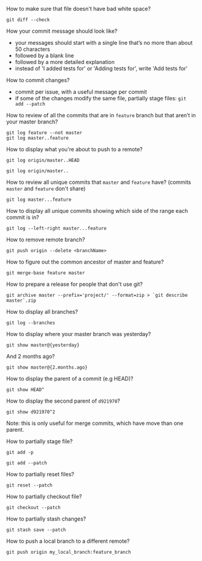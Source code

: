 How to make sure that file doesn't have bad white space?
```
git diff --check
```

How your commit message should look like?
- your messages should start with a single line that’s no more than about 50 characters
- followed by a blank line
- followed by a more detailed explanation
- instead of 'I added tests for' or 'Adding tests for', write 'Add tests for'

How to commit changes?
- commit per issue, with a useful message per commit
- if some of the changes modify the same file, partially stage files:
  `git add --patch`

How to review of all the commits that are in `feature` branch but that aren’t in your
master branch?
```
git log feature --not master
git log master..feature
```

How to display what you're about to push to a remote?
```
git log origin/master..HEAD
```
```
git log origin/master..
```

How to review all unique commits that `master` and `feature` have? (commits `master` and `feature` don't share)
```
git log master...feature
```

How to display all unique commits showing which side of the range each commit is in?
```
git log --left-right master...feature
```

How to remove remote branch?
```
git push origin --delete <branchName>
```

How to figure out the common ancestor of master and feature?
```
git merge-base feature master
```

How to prepare a release for people that don't use git?
```
git archive master --prefix='project/' --format=zip > `git describe master`.zip
```

How to display all branches?
```
git log --branches
```

How to display where your master branch was yesterday?
```
git show master@{yesterday}
```

And 2 months ago?
```
git show master@{2.months.ago}
```

How to display the parent of a commit (e.g HEAD)?
```
git show HEAD^
```

How to display the second parent of `d921970`?
```
git show d921970^2
```
Note: this is only useful for merge commits, which have move than one parent.

How to partially stage file?
```
git add -p
```
```
git add --patch
```

How to partially reset files?
```
git reset --patch
```

How to partially checkout file?
```
git checkout --patch
```

How to partially stash changes?
```
git stash save --patch
```

How to push a local branch to a different remote?
```
git push origin my_local_branch:feature_branch
```
